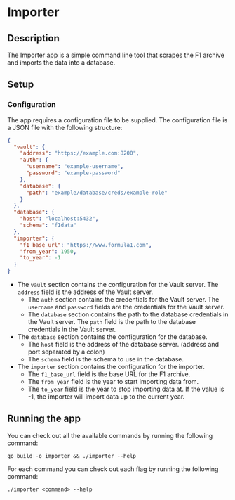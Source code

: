# Importer

## Description

The Importer app is a simple command line tool that scrapes the F1 archive and imports the data into a database.

## Setup

### Configuration

The app requires a configuration file to be supplied. The configuration file is a JSON file with the following
structure:

```json
{
  "vault": {
    "address": "https://example.com:8200",
    "auth": {
      "username": "example-username",
      "password": "example-password"
    },
    "database": {
      "path": "example/database/creds/example-role"
    }
  },
  "database": {
    "host": "localhost:5432",
    "schema": "f1data"
  },
  "importer": {
    "f1_base_url": "https://www.formula1.com",
    "from_year": 1950,
    "to_year": -1
  }
}
```

* The `vault` section contains the configuration for the Vault server. The `address` field is the address of the Vault
  server.
    * The `auth` section contains the credentials for the Vault server. The `username` and `password` fields are the
      credentials for the Vault server.
    * The `database` section contains the path to the database credentials in the Vault server. The `path` field is the
      path to the database credentials in the Vault server.
* The `database` section contains the configuration for the database.
    * The `host` field is the address of the database server. (address and port separated by a colon)
    * The `schema` field is the schema to use in the database.
* The `importer` section contains the configuration for the importer.
    * The `f1_base_url` field is the base URL for the F1 archive.
    * The `from_year` field is the year to start importing data from.
    * The `to_year` field is the year to stop importing data at. If the value is -1, the importer will import data
      up to the current year.

## Running the app

You can check out all the available commands by running the following command:

```shell
go build -o importer && ./importer --help
```

For each command you can check out each flag by running the following command:

```shell
./importer <command> --help
```
